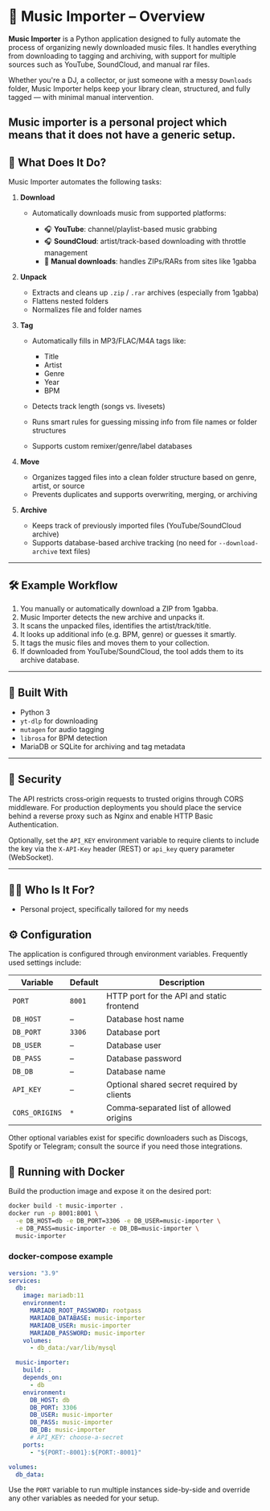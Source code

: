 
# 🎵 Music Importer – Overview

**Music Importer** is a Python application designed to fully automate the process of organizing newly downloaded music files. It handles everything from downloading to tagging and archiving, with support for multiple sources such as YouTube, SoundCloud, and manual rar files.

Whether you're a DJ, a collector, or just someone with a messy `Downloads` folder, Music Importer helps keep your library clean, structured, and fully tagged — with minimal manual intervention.

Music importer is a personal project which means that it does not have a generic setup. 
---

## 🚀 What Does It Do?

Music Importer automates the following tasks:

1. **Download**

   * Automatically downloads music from supported platforms:

     * 🎧 **YouTube**: channel/playlist-based music grabbing
     * 🎧 **SoundCloud**: artist/track-based downloading with throttle management
     * 📁 **Manual downloads**: handles ZIPs/RARs from sites like 1gabba

2. **Unpack**

   * Extracts and cleans up `.zip` / `.rar` archives (especially from 1gabba)
   * Flattens nested folders
   * Normalizes file and folder names

3. **Tag**

   * Automatically fills in MP3/FLAC/M4A tags like:

     * Title
     * Artist
     * Genre
     * Year
     * BPM
   * Detects track length (songs vs. livesets)
   * Runs smart rules for guessing missing info from file names or folder structures
   * Supports custom remixer/genre/label databases

4. **Move**

   * Organizes tagged files into a clean folder structure based on genre, artist, or source
   * Prevents duplicates and supports overwriting, merging, or archiving

5. **Archive**

   * Keeps track of previously imported files (YouTube/SoundCloud archive)
   * Supports database-based archive tracking (no need for `--download-archive` text files)

---

## 🛠 Example Workflow

1. You manually or automatically download a ZIP from 1gabba.
2. Music Importer detects the new archive and unpacks it.
3. It scans the unpacked files, identifies the artist/track/title.
4. It looks up additional info (e.g. BPM, genre) or guesses it smartly.
5. It tags the music files and moves them to your collection.
6. If downloaded from YouTube/SoundCloud, the tool adds them to its archive database.

---

## 🔧 Built With

* Python 3
* `yt-dlp` for downloading
* `mutagen` for audio tagging
* `librosa` for BPM detection
* MariaDB or SQLite for archiving and tag metadata

---

## 🔐 Security

The API restricts cross‑origin requests to trusted origins through CORS middleware.
For production deployments you should place the service behind a reverse proxy such as
Nginx and enable HTTP Basic Authentication.

Optionally, set the `API_KEY` environment variable to require clients to include the
key via the `X-API-Key` header (REST) or `api_key` query parameter (WebSocket).

---



## 👨‍💻 Who Is It For?

* Personal project, specifically tailored for my needs

## ⚙️ Configuration

The application is configured through environment variables. Frequently used settings
include:

| Variable | Default | Description |
|----------|---------|-------------|
| `PORT` | `8001` | HTTP port for the API and static frontend |
| `DB_HOST` | – | Database host name |
| `DB_PORT` | `3306` | Database port |
| `DB_USER` | – | Database user |
| `DB_PASS` | – | Database password |
| `DB_DB` | – | Database name |
| `API_KEY` | – | Optional shared secret required by clients |
| `CORS_ORIGINS` | `*` | Comma‑separated list of allowed origins |

Other optional variables exist for specific downloaders such as Discogs, Spotify or
Telegram; consult the source if you need those integrations.

## 🐳 Running with Docker

Build the production image and expose it on the desired port:

```bash
docker build -t music-importer .
docker run -p 8001:8001 \
  -e DB_HOST=db -e DB_PORT=3306 -e DB_USER=music-importer \
  -e DB_PASS=music-importer -e DB_DB=music-importer \
  music-importer
```

### docker-compose example

```yaml
version: "3.9"
services:
  db:
    image: mariadb:11
    environment:
      MARIADB_ROOT_PASSWORD: rootpass
      MARIADB_DATABASE: music-importer
      MARIADB_USER: music-importer
      MARIADB_PASSWORD: music-importer
    volumes:
      - db_data:/var/lib/mysql

  music-importer:
    build: .
    depends_on:
      - db
    environment:
      DB_HOST: db
      DB_PORT: 3306
      DB_USER: music-importer
      DB_PASS: music-importer
      DB_DB: music-importer
      # API_KEY: choose-a-secret
    ports:
      - "${PORT:-8001}:${PORT:-8001}"

volumes:
  db_data:
```

Use the `PORT` variable to run multiple instances side-by-side and override any other
variables as needed for your setup.
